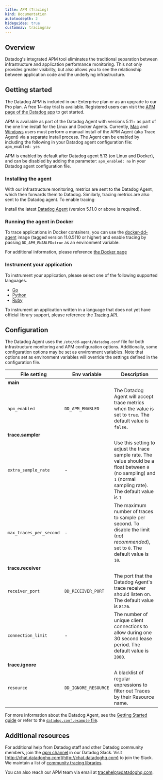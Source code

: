 ```yaml
---
title: APM (Tracing)
kind: Documentation
autotocdepth: 2
hideguides: true
customnav: tracingnav
---
```


## Overview

Datadog's integrated APM tool eliminates the traditional separation between infrastructure and application performance monitoring. This not only provides greater visibility, but also allows you to see the relationship between application code and the underlying infrastructure.

## Getting started

The Datadog APM is included in our Enterprise plan or as an upgrade to our Pro plan. A free 14-day trial is available.  Registered users can visit the [APM page of the Datadog app](https://app.datadoghq.com/trace/home) to get started.

APM is available as part of the Datadog Agent with versions 5.11+ as part of the one line install for the Linux and Docker Agents. Currently, [Mac](https://github.com/DataDog/datadog-trace-agent#run-on-osx) and [Windows](https://github.com/DataDog/datadog-trace-agent#run-on-windows) users must perform a manual install of the APM Agent (aka Trace Agent) via a separate install process. The Agent can be enabled by including the following in your Datadog agent configuration file: `apm_enabled: yes`

<div class="alert alert-info">
APM is enabled by default after Datadog agent 5.13 (on Linux and Docker), and can be disabled by adding the parameter: <code>apm_enabled: no</code> in your Datadog agent configuration file.
</div>

### Installing the agent

With our infrastructure monitoring, metrics are sent to the Datadog Agent, which then forwards them to Datadog. Similarly, tracing metrics are also sent to the Datadog agent. To enable tracing:

Install the latest [Datadog Agent](https://app.datadoghq.com/account/settings#agent) (version 5.11.0 or above is required).

### Running the agent in Docker

To trace applications in Docker containers, you can use the [docker-dd-agent](https://hub.docker.com/r/datadog/docker-dd-agent/) image (tagged version 11.0.5110 or higher) and enable tracing by passing `DD_APM_ENABLED=true` as an environment variable.

For additional information, please reference [the Docker page](/tracing/docker)

### Instrument your application

To instrument your application, please select one of the following supported languages.

- [Go](/tracing/go)
- [Python](/tracing/python)
- [Ruby](/tracing/ruby)

To instrument an application written in a language that does not yet have official library support, please reference the [Tracing API](/tracing/api).

## Configuration

The Datadog Agent uses the `/etc/dd-agent/datadog.conf` file for both infrastructure monitoring and APM configuration options. Additionally, some configuration options may be set as environment variables. Note that options set as environment variables will override the settings defined in the configuration file.

| File setting | Env variable | Description |
|---|---|---|
| **main** |
| `apm_enabled` | `DD_APM_ENABLED` | The Datadog Agent will accept trace metrics when the value is set to `true`. The default value is `false`. |
| **trace.sampler** |
| `extra_sample_rate` | - | Use this setting to adjust the trace sample rate. The value should be a float between `0` (no sampling) and `1` (normal sampling rate). The default value is `1` |
| `max_traces_per_second` | - | The maximum number of traces to sample per second. To disable the limit (*not recommended*), set to `0`. The default value is `10`.|
| **trace.receiver** |
| `receiver_port` | `DD_RECEIVER_PORT` | The port that the Datadog Agent's trace receiver should listen on. The default value is `8126`. |
| `connection_limit` | - | The number of unique client connections to allow during one 30 second lease period. The default value is `2000`. |
| **trace.ignore** |
| `resource` | `DD_IGNORE_RESOURCE` | A blacklist of regular expressions to filter out Traces by their Resource name. |


For more information about the Datadog Agent, see the [Getting Started guide](/agent/) or refer to the [`datadog.conf.example` file](https://github.com/DataDog/dd-agent/blob/master/datadog.conf.example).

## Additional resources

For additional help from Datadog staff and other Datadog community members, join the [*apm* channel](https://datadoghq.slack.com/messages/apm) in our Datadog Slack. Visit [http://chat.datadoghq.com](http://chat.datadoghq.com) to join the Slack. We maintain a list of [community tracing libraries](http://docs.datadoghq.com/libraries/#community-tracing-apm-libraries).

You can also reach our APM team via email at [tracehelp@datadoghq.com](mailto:tracehelp@datadoghq.com).
